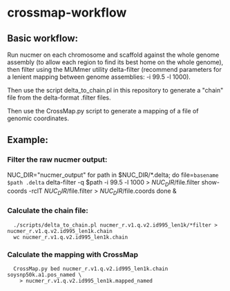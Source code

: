 # crossmap-workflow

## Basic workflow:
Run nucmer on each chromosome and scaffold against the whole genome assembly (to allow each region
to find its best home on the whole genome), then filter using the MUMmer utility delta-filter
(recommend parameters for a lenient mapping between genome assemblies: -i 99.5 -l 1000).

Then use the script delta_to_chain.pl in this repository to generate a "chain" file from the
delta-format .filter files.

Then use the CrossMap.py script to generate a mapping of a file of genomic coordinates.

## Example:

### Filter the raw nucmer output:
  NUC_DIR="nucmer_output"
  for path in $NUC_DIR/*.delta; do
    file=`basename $path .delta`
    delta-filter -q $path -i 99.5 -l 1000 > $NUC_DIR/$file.filter
    show-coords -rclT $NUC_DIR/$file.filter > $NUC_DIR/$file.coords
  done &

### Calculate the chain file:
```shell
  ./scripts/delta_to_chain.pl nucmer_r.v1.q.v2.id995_len1k/*filter > nucmer_r.v1.q.v2.id995_len1k.chain
  wc nucmer_r.v1.q.v2.id995_len1k.chain
```

### Calculate the mapping with CrossMap
```shell
  CrossMap.py bed nucmer_r.v1.q.v2.id995_len1k.chain soysnp50k.a1.pos_named \
    > nucmer_r.v1.q.v2.id995_len1k.mapped_named
```

